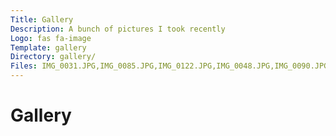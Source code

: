 ```yaml
---
Title: Gallery
Description: A bunch of pictures I took recently
Logo: fas fa-image
Template: gallery
Directory: gallery/
Files: IMG_0031.JPG,IMG_0085.JPG,IMG_0122.JPG,IMG_0048.JPG,IMG_0090.JPG,IMG_0144.JPG,IMG_0051.JPG,IMG_0103.JPG,IMG_0152.JPG,IMG_0077.JPG,IMG_0108.JPG,IMG_0173.JPG
---
```


# Gallery